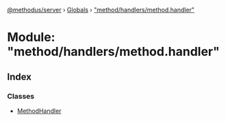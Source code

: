 [@methodus/server](../README.md) › [Globals](../globals.md) › ["method/handlers/method.handler"](_method_handlers_method_handler_.md)

# Module: "method/handlers/method.handler"

## Index

### Classes

* [MethodHandler](../classes/_method_handlers_method_handler_.methodhandler.md)
